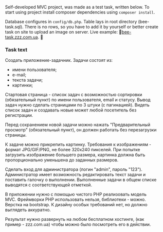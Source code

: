 Self-developed MVC project, was made as a test task, written below. To start using project install composer dependencies using `composer install`.

Database configures in `config/db.php`. Table lays in root directory (bee-task.sql). There is no rows, so you have to add it by yourself or better create task on site to upload an image on server. 
Live example: &#128029;[bee-task.zzz.com.ua](http://bee-task.zzz.com.ua). &#128029;

### Task text

Создать приложение-задачник.
Задачи состоят из:
- имени пользователя;
- е-mail;
- текста задачи;
- картинки;

Стартовая страница - список задач с возможностью сортировки (обязательный пункт) по имени пользователя, email и статусу. Вывод задач нужно сделать страницами по 3 штуки (с пагинацией). Видеть список задач и создавать новые может любой посетитель без регистрации. 

Перед сохранением новой задачи можно нажать "Предварительный просмотр" (обязательный пункт), он должен работать без перезагрузки страницы. 

К задаче можно прикрепить картинку. Требования к изображениям - формат JPG/GIF/PNG, не более 320х240 пикселей. При попытке загрузить изображение большего размера, картинка должна быть пропорционально уменьшена до заданных размеров.

Сделать вход для администратора (логин "admin", пароль "123"). Администратор имеет возможность редактировать текст задачи и поставить галочку о выполнении. Выполненные задачи в общем списке выводятся с соответствующей отметкой.

В приложении нужно с помощью чистого PHP реализовать модель MVC. Фреймворки PHP использовать нельзя, библиотеки - можно. Верстка на bootstrap. К дизайну особых требований нет, но должно выглядеть аккуратно.

Результат нужно развернуть на любом бесплатном хостинге, (как пример - zzz.com.ua) чтобы можно было посмотреть его в действии.
